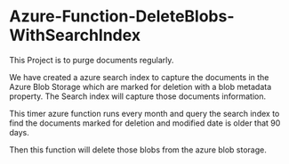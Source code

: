 # Azure-Function-DeleteBlobs-WithSearchIndex


This Project is to purge documents regularly.

We have created a azure search index to capture the documents in the Azure Blob Storage which are marked for deletion with a blob metadata
property. The Search index will capture those documents information. 

This timer azure function runs every month and query the search index to find the documents marked for deletion and modified date is 
older that 90 days.

Then this function will delete those blobs from the azure blob storage. 

